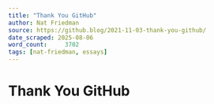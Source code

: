 ```yaml
---
title: "Thank You GitHub"
author: Nat Friedman
source: https://github.blog/2021-11-03-thank-you-github/
date_scraped: 2025-08-06
word_count:     3702
tags: [nat-friedman, essays]
---
```


# Thank You GitHub

